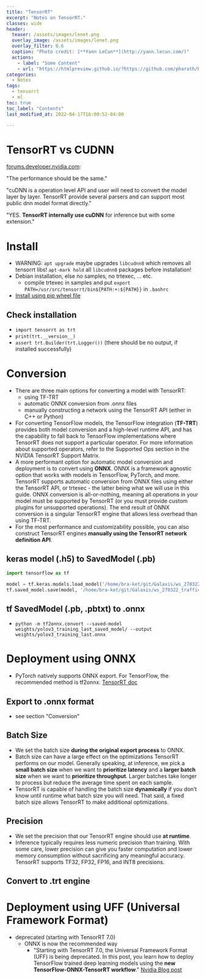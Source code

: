 ```yaml
---
title: "TensorRT"
excerpt: "Notes on TensorRT."
classes: wide
header:
  teaser: /assets/images/lenet.png
  overlay_image: /assets/images/lenet.png
  overlay_filter: 0.6
  caption: "Photo credit: [**Yann LeCun**](http://yann.lecun.com/)"
  actions:
    - label: "Some Content"
    - url: "https://htmlpreview.github.io/?https://github.com/pharath/home/blob/master/_posts_html/2021-09-23-Databases.html"
categories:
  - Notes
tags:
  - tensorrt
  - ml
toc: true
toc_label: "Contents"
last_modified_at: 2022-04-17T16:00:52-04:00

---
```


# TensorRT vs CUDNN

[forums.developer.nvidia.com](https://forums.developer.nvidia.com/t/tensorrt-vs-cudnn/155931):

"The performance should be the same."

"cuDNN is a operation level API and user will need to convert the model layer by layer. TensorRT provide several parsers and can support most public dnn model format directly."

"YES. **TensorRT internally use cuDNN** for inference but with some extension."

# Install

- WARNING: `apt upgrade` maybe upgrades `libcudnn8` which removes all tensorrt libs! `apt-mark hold` all `libcudnn8` packages before installation!
- Debian installation, else no samples, no trtexec, ... etc.
    - compile trtexec in samples and put `export PATH=/usr/src/tensorrt/bin${PATH:+:${PATH}}` in `.bashrc`
- [Install using pip wheel file](https://docs.nvidia.com/deeplearning/tensorrt/install-guide/index.html#installing-pip)

## Check installation

- `import tensorrt as trt`
- `print(trt.__version__)`
- `assert trt.Builder(trt.Logger())` (there should be no output, if installed successfully)

# Conversion

- There are three main options for converting a model with TensorRT:
    - using TF-TRT
    - automatic ONNX conversion from .onnx files
    - manually constructing a network using the TensorRT API (either in C++ or Python)
- For converting TensorFlow models, the TensorFlow integration (**TF-TRT**) provides both model conversion and a high-level runtime API, and has the capability to fall back to TensorFlow implementations where TensorRT does not support a particular operator. For more information about supported operators, refer to the Supported Ops section in the NVIDIA TensorRT Support Matrix.
- A more performant option for automatic model conversion and deployment is to convert using **ONNX**. ONNX is a framework agnostic option that works with models in TensorFlow, PyTorch, and more. TensorRT supports automatic conversion from ONNX files using either the TensorRT API, or trtexec - the latter being what we will use in this guide. ONNX conversion is all-or-nothing, meaning all operations in your model must be supported by TensorRT (or you must provide custom plugins for unsupported operations). The end result of ONNX conversion is a singular TensorRT engine that allows less overhead than using TF-TRT.
- For the most performance and customizability possible, you can also construct TensorRT engines **manually using the TensorRT network definition API**.

## keras model (.h5) to SavedModel (.pb)

```python
import tensorflow as tf

model = tf.keras.models.load_model('/home/bra-ket/git/Galaxis/ws_270322_trafficsign/keras-YOLOv3-model-set/weights/yolov3_training_last.h5')
tf.saved_model.save(model, '/home/bra-ket/git/Galaxis/ws_270322_trafficsign/keras-YOLOv3-model-set/weights/yolov3_training_last_saved_model')
```

## tf SavedModel (.pb, .pbtxt) to .onnx

- `python -m tf2onnx.convert --saved-model weights/yolov3_training_last_saved_model/ --output weights/yolov3_training_last.onnx`

# Deployment using ONNX

- PyTorch natively supports ONNX export. For TensorFlow, the recommended method is tf2onnx. [TensorRT doc](https://docs.nvidia.com/deeplearning/tensorrt/developer-guide/index.html#working_tf)

## Export to .onnx format

- see section "Conversion"

## Batch Size

- We set the batch size **during the original export process** to ONNX.
- Batch size can have a large effect on the optimizations TensorRT performs on our model. Generally speaking, at inference, we pick a **small batch size** when we want to **prioritize latency** and a **larger batch size** when we want to **prioritize throughput**. Larger batches take longer to process but reduce the average time spent on each sample.
- TensorRT is capable of handling the batch size **dynamically** if you don’t know until runtime what batch size you will need. That said, a fixed batch size allows TensorRT to make additional optimizations.

## Precision

- We set the precision that our TensorRT engine should use **at runtime**.
- Inference typically requires less numeric precision than training. With some care, lower precision can give you faster computation and lower memory consumption without sacrificing any meaningful accuracy. TensorRT supports TF32, FP32, FP16, and INT8 precisions.

## Convert to .trt engine

# Deployment using UFF (Universal Framework Format)

- deprecated (starting with TensorRT 7.0)
    - ONNX is now the recommended way
        - "Starting with TensorRT 7.0, the Universal Framework Format (UFF) is being deprecated. In this post, you learn how to deploy TensorFlow trained deep learning models using the **new TensorFlow-ONNX-TensorRT workflow**." [Nvidia Blog post](https://www.edge-ai-vision.com/2020/04/speeding-up-deep-learning-inference-using-tensorflow-onnx-and-tensorrt/)
